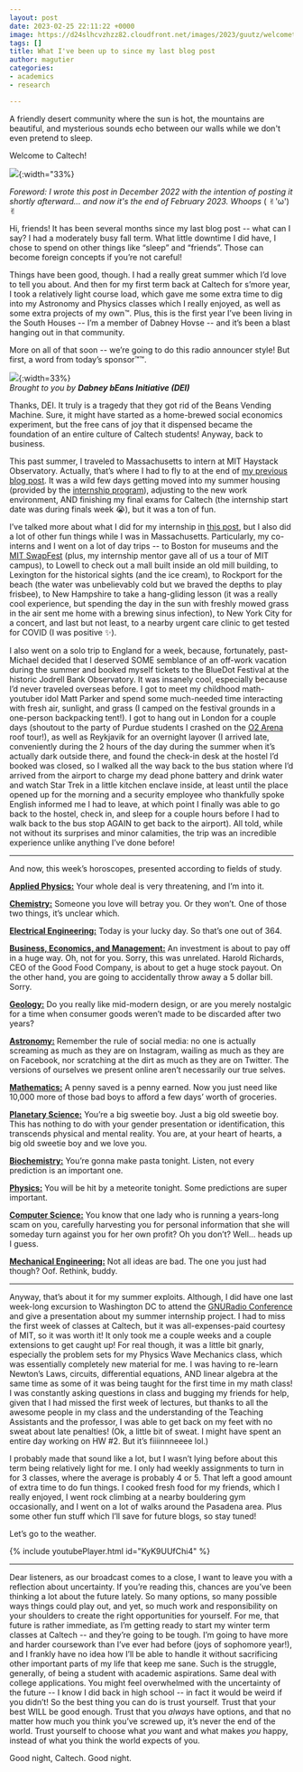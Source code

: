 ```yaml
---
layout: post
date: 2023-02-25 22:11:22 +0000
image: https://d24slhcvzhzz82.cloudfront.net/images/2023/guutz/welcometocaltech.png
tags: []
title: What I've been up to since my last blog post
author: magutier
categories:
- academics
- research

---
```

A friendly desert community where the sun is hot, the mountains are beautiful, and mysterious sounds echo between our walls while we don't even pretend to sleep.

Welcome to Caltech!

![](https://d24slhcvzhzz82.cloudfront.net/images/2023/guutz/welcometocaltech.png){:width="33%}

_Foreword: I wrote this post in December 2022 with the intention of posting it shortly afterward... and now it's the end of February 2023. Whoops_ ( ✌︎'ω')✌︎

Hi, friends! It has been several months since my last blog post -- what can I say? I had a moderately busy fall term. What little downtime I did have, I chose to spend on other things like “sleep” and “friends”. Those can become foreign concepts if you’re not careful!

Things have been good, though. I had a really great summer which I’d love to tell you about. And then for my first term back at Caltech for s’more year, I took a relatively light course load, which gave me some extra time to dig into my Astronomy and Physics classes which I really enjoyed, as well as some extra projects of my own™. Plus, this is the first year I’ve been living in the South Houses -- I’m a member of Dabney Hovse -- and it’s been a blast hanging out in that community.

More on all of that soon -- we’re going to do this radio announcer style! But first, a word from today’s sponsor™™.

![](https://d24slhcvzhzz82.cloudfront.net/images/2023/guutz/bean2.jpg){:width=33%}  
_Brought to you by **Dabney bEans Initiative (DEI)**_

Thanks, DEI. It truly is a tragedy that they got rid of the Beans Vending Machine. Sure, it might have started as a home-brewed social economics experiment, but the free cans of joy that it dispensed became the foundation of an entire culture of Caltech students! Anyway, back to business.

This past summer, I traveled to Massachusetts to intern at MIT Haystack Observatory. Actually, that’s where I had to fly to at the end of [my previous blog post](https://caltechadmissions.blog/the-mission/). It was a wild few days getting moved into my summer housing (provided by the [internship program](https://www.haystack.mit.edu/haystack-public-outreach/reu/)), adjusting to the new work environment, AND finishing my final exams for Caltech (the internship start date was during finals week 😭), but it was a ton of fun.

I’ve talked more about what I did for my internship in [this post](https://caltechadmissions.blog/caltech-faq-s-with-a-florida-man/), but I also did a lot of other fun things while I was in Massachusetts. Particularly, my co-interns and I went on a lot of day trips -- to Boston for museums and the [MIT SwapFest](http://w1mx.mit.edu/flea-at-mit/) (plus, my internship mentor gave all of us a tour of MIT campus), to Lowell to check out a mall built inside an old mill building, to Lexington for the historical sights (and the ice cream), to Rockport for the beach (the water was unbelievably cold but we braved the depths to play frisbee), to New Hampshire to take a hang-gliding lesson (it was a really cool experience, but spending the day in the sun with freshly mowed grass in the air sent me home with a brewing sinus infection), to New York City for a concert, and last but not least, to a nearby urgent care clinic to get tested for COVID (I was positive ✨).

I also went on a solo trip to England for a week, because, fortunately, past-Michael decided that I deserved SOME semblance of an off-work vacation during the summer and booked myself tickets to the BlueDot Festival at the historic Jodrell Bank Observatory. It was insanely cool, especially because I’d never traveled overseas before. I got to meet my childhood math-youtuber idol Matt Parker and spend some much-needed time interacting with fresh air, sunlight, and grass (I camped on the festival grounds in a one-person backpacking tent!). I got to hang out in London for a couple days (shoutout to the party of Purdue students I crashed on the [O2 Arena](https://www.theo2.co.uk/up-at-the-o2/climb) roof tour!), as well as Reykjavik for an overnight layover (I arrived late, conveniently during the 2 hours of the day during the summer when it’s actually dark outside there, and found the check-in desk at the hostel I’d booked was closed, so I walked all the way back to the bus station where I’d arrived from the airport to charge my dead phone battery and drink water and watch Star Trek in a little kitchen enclave inside, at least until the place opened up for the morning and a security employee who thankfully spoke English informed me I had to leave, at which point I finally was able to go back to the hostel, check in, and sleep for a couple hours before I had to walk back to the bus stop AGAIN to get back to the airport). All told, while not without its surprises and minor calamities, the trip was an incredible experience unlike anything I’ve done before!

***

And now, this week’s horoscopes, presented according to fields of study.

[**Applied Physics:**](https://www.admissions.caltech.edu/why-caltech/academics/majors-minors/applied-physics)
Your whole deal is very threatening, and I’m into it.

[**Chemistry:**](https://www.admissions.caltech.edu/why-caltech/academics/majors-minors/chemistry)
Someone you love will betray you. Or they won’t. One of those two things, it’s unclear which.

[**Electrical Engineering:**](https://www.admissions.caltech.edu/why-caltech/academics/majors-minors/electrical-engineering)
Today is your lucky day. So that’s one out of 364.

[**Business, Economics, and Management:**](https://www.admissions.caltech.edu/why-caltech/academics/majors-minors/business-economics-and-management)
An investment is about to pay off in a huge way. Oh, not for you. Sorry, this was unrelated. Harold Richards, CEO of the Good Food Company, is about to get a huge stock payout. On the other hand, you are going to accidentally throw away a 5 dollar bill. Sorry.

[**Geology:**](https://www.admissions.caltech.edu/why-caltech/academics/majors-minors/geology)
Do you really like mid-modern design, or are you merely nostalgic for a time when consumer goods weren’t made to be discarded after two years?

[**Astronomy:**](https://www.admissions.caltech.edu/why-caltech/academics/majors-minors/astrophysics)
Remember the rule of social media: no one is actually screaming as much as they are on Instagram, wailing as much as they are on Facebook, nor scratching at the dirt as much as they are on Twitter. The versions of ourselves we present online aren’t necessarily our true selves.

[**Mathematics:**](https://www.admissions.caltech.edu/why-caltech/academics/majors-minors/mathematics)
A penny saved is a penny earned. Now you just need like 10,000 more of those bad boys to afford a few days’ worth of groceries.

[**Planetary Science:**](https://www.admissions.caltech.edu/why-caltech/academics/majors-minors/planetary-science)
You’re a big sweetie boy. Just a big old sweetie boy. This has nothing to do with your gender presentation or identification, this transcends physical and mental reality. You are, at your heart of hearts, a big old sweetie boy and we love you.

[**Biochemistry:**](https://www.admissions.caltech.edu/why-caltech/academics/majors-minors/biology)
You’re gonna make pasta tonight. Listen, not every prediction is an important one.

[**Physics:**](https://www.admissions.caltech.edu/why-caltech/academics/majors-minors/physics)
You will be hit by a meteorite tonight. Some predictions are super important.

[**Computer Science:**](https://www.admissions.caltech.edu/why-caltech/academics/majors-minors/computer-science)
You know that one lady who is running a years-long scam on you, carefully harvesting you for personal information that she will someday turn against you for her own profit? Oh you don’t? Well… heads up I guess.

[**Mechanical Engineering:**](https://www.admissions.caltech.edu/why-caltech/academics/majors-minors/mechanical-engineering)
Not all ideas are bad. The one you just had though? Oof. Rethink, buddy.

***

Anyway, that’s about it for my summer exploits. Although, I did have one last week-long excursion to Washington DC to attend the [GNURadio Conference](https://www.youtube.com/watch?v=OFBhQu0aUWQ&t=22s) and give a presentation about my summer internship project. I had to miss the first week of classes at Caltech, but it was all-expenses-paid courtesy of MIT, so it was worth it! It only took me a couple weeks and a couple extensions to get caught up! For real though, it was a little bit gnarly, especially the problem sets for my Physics Wave Mechanics class, which was essentially completely new material for me. I was having to re-learn Newton’s Laws, circuits, differential equations, AND linear algebra at the same time as some of it was being taught for the first time in my math class! I was constantly asking questions in class and bugging my friends for help, given that I had missed the first week of lectures, but thanks to all the awesome people in my class and the understanding of the Teaching Assistants and the professor, I was able to get back on my feet with no sweat about late penalties! (Ok, a little bit of sweat. I might have spent an entire day working on HW #2. But it’s fiiiinnneeee lol.)

I probably made that sound like a lot, but I wasn’t lying before about this term being relatively light for me. I only had weekly assignments to turn in for 3 classes, where the average is probably 4 or 5. That left a good amount of extra time to do fun things. I cooked fresh food for my friends, which I really enjoyed, I went rock climbing at a nearby bouldering gym occasionally, and I went on a lot of walks around the Pasadena area. Plus some other fun stuff which I’ll save for future blogs, so stay tuned!

Let’s go to the weather.

{% include youtubePlayer.html id="KyK9UUfChi4" %}

***

Dear listeners, as our broadcast comes to a close, I want to leave you with a reflection about uncertainty. If you’re reading this, chances are you’ve been thinking a lot about the future lately. So many options, so many possible ways things could play out, and yet, so much work and responsibility on your shoulders to create the right opportunities for yourself. For me, that future is rather immediate, as I’m getting ready to start my winter term classes at Caltech -- and they’re going to be tough. I’m going to have more and harder coursework than I’ve ever had before (joys of sophomore year!), and I frankly have no idea how I’ll be able to handle it without sacrificing other important parts of my life that keep me sane. Such is the struggle, generally, of being a student with academic aspirations. Same deal with college applications. You might feel overwhelmed with the uncertainty of the future -- I know I did back in high school -- in fact it would be weird if you didn’t! So the best thing you can do is trust yourself. Trust that your best WILL be good enough. Trust that you _always_ have options, and that no matter how much you think you’ve screwed up, it’s never the end of the world. Trust yourself to choose what _you_ want and what makes _you_ happy, instead of what you think the world expects of you.

Good night, Caltech. Good night.